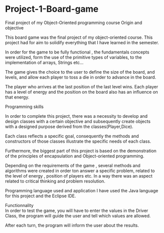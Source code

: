 # Project-1-Board-game
Final project of my Object-Oriented programming course
Origin and objective

This board game was the final project of my object-oriented course. This project had for aim to solidify everything that I have learned in the semester.

In order for the game to be fully functional , the fundamentals concepts were utilized, form the use of the primitive types of variables, to the implementation of arrays, Strings etc...

The game gives the choice to the user to define the size of the board, and levels, and allow each player to toss a die in order to advance in the board.

The player who arrives at the last position of the last level wins. Each player has a level of energy and the position on the board also has an influence on that energy.

Programming skills 

In order to complete this project, there was a necessity to develop and design classes with a certain objective and subsequently create objects with a designed purpose derived from the classes(Player,Dice).

Each class reflects a specific goal, consequently the methods and constructors of those classes illustrate the specific needs of each class.

Furthermore, the biggest part of this project is based on the demonstration of the principles of encapsulation and Object-oriented programming.

Depending on the requirements of the game , several methods and algorithms were created in order ton answer a specific problem, related to the level of energy , position of players etc.
In a way there was an aspect related to critical thinking and problem resolution.

Programming language used and application
I have used the Java language for this project and  the Eclipse IDE. 

Functionnality  
In order to test the game, you will have to enter the values in the Driver Class, the program will guide the user and tell which values are allowed.

After each turn, the program will inform the user about the results. 
